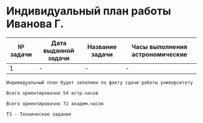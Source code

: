 # Индивидуальный план работы Иванова Г.

|№ задачи   | Дата выданной задачи  | Название задачи  | Часы выполнения астрономические  |
| ------------ | ------------ | ------------ | ------------ |
| 1 | - | -  |  - |

`Индивидуальный план будет заполнен по факту сдачи работы университету`

`Всего ориентировачно 54 астр.часов `

`Всего ориентировачно 72 академ.часов `

`ТЗ - Техническое задание`

